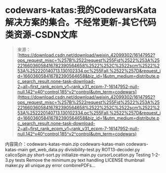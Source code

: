 <!--yml
category: codewars
date: 2022-08-13 11:34:44
-->

# codewars-katas:我的CodewarsKata解决方案的集合。不经常更新-其它代码类资源-CSDN文库

> 来源：[https://download.csdn.net/download/weixin_42099302/16147952?ops_request_misc=%257B%2522request%255Fid%2522%253A%2522166036058416782390564658%2522%252C%2522scm%2522%253A%252220140713.130102334.pc%255Fall.%2522%257D&request_id=166036058416782390564658&biz_id=1&utm_medium=distribute.pc_search_result.none-task-download-2~all~first_rank_ecpm_v1~rank_v31_ecpm-7-16147952-null-null.142^v40^control,185^v2^control&utm_term=codewars](https://download.csdn.net/download/weixin_42099302/16147952?ops_request_misc=%257B%2522request%255Fid%2522%253A%2522166036058416782390564658%2522%252C%2522scm%2522%253A%252220140713.130102334.pc%255Fall.%2522%257D&request_id=166036058416782390564658&biz_id=1&utm_medium=distribute.pc_search_result.none-task-download-2~all~first_rank_ecpm_v1~rank_v31_ecpm-7-16147952-null-null.142^v40^control,185^v2^control&utm_term=codewars)

内容简介：codewars-katas-main.zip codewars-katas-main codewars-katas-main get_web_data.py divisibility-test.py ROT13-decoder.py calicoSpin.py short-sort.py initialize-main.py cursorLocation.py Testing 1-2-3.py tests Remove the minimum.py text handling LICENSE thumbnail maker.py all unique.py error combinePDFs...